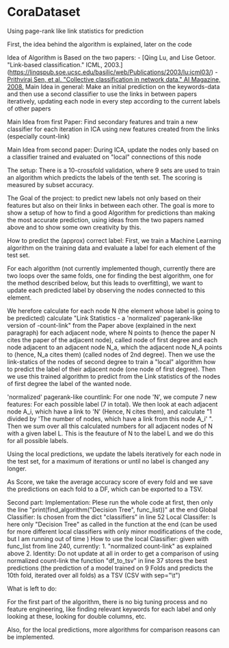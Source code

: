 # CoraDataset
Using page-rank like link statistics for prediction

First, the idea behind the algorithm is explained, later on the code


Idea of Algorithm is Based on the two papers:
    - [Qing Lu, and Lise Getoor. "Link-based classification." ICML, 2003.]    (https://linqspub.soe.ucsc.edu/basilic/web/Publications/2003/lu:icml03/)
    - [Prithviraj Sen, et al. "Collective classification in network data." AI Magazine, 2008.](https://linqspub.soe.ucsc.edu/basilic/web/Publications/2008/sen:aimag08/)
Main Idea in general: Make an initial prediction on the keywords-data and then use a second classifier to use the links in between papers iteratively, updating each node in every step according to the current labels of other papers

Main Idea from first Paper: Find secondary features and train a new classifier for each iteration in ICA using new features created from the links (especially count-link)

Main Idea from second paper: During ICA, update the nodes only based on a classifier trained and evaluated on "local" connections of this node
    
    
    
The setup: There is a 10-crossfold validation, where 9 sets are used to train an algorithm which predicts the labels of the tenth set. The scoring is measured by subset accuracy.

The Goal of the project: to predict new labels not only based on their features but also on their links in between each other. The goal is more to show a setup of how to find a good Algorithm for predictions than making the most accurate prediction, using ideas from the two papers named above and to show some own creativity by this.

How to predict the (approx) correct label:
First, we train a Machine Learning algorithm on the training data and evaluate a label for each element of the test set. 

For each algorithm (not currently implemented though, currently there are two loops over the same folds, one for finding the best algorithm, one for the method described below, but this leads to overfitting), we want to update each predicted label by observing the nodes connected to this element. 

We herefore calculate for each node N (the element whose label is going to be predicted) calculate "Link Statistics - a 'normalized' pagerank-like version of -count-link" from the Paper above (explained in the next paragraph) for each adjacent node, where N points to (hence the paper N cites the paper of the adjacent node), called node of first degree and each node adjacent to an adjacent node N_a, which the adjacent node N_A points to (hence, N_a cites them) (called nodes of 2nd degree). Then we use the link-statics of the nodes of second degree to train a "local" algorithm how to predict the label of their adjacent node (one node of first degree). Then we use this trained algorithm to predict from the Link statistics of the nodes of first degree the label of the wanted node.

'normalized' pagerank-like countlink: For one node 'N', we compute 7 new features: For each possible label (7 in total). We then look at each adjacent node A_i, which have a link to 'N' (Hence, N cites them), and calculate "1 divided by 'The number of nodes, which have a link from this node A_i' ". Then we sum over all this calculated numbers for all adjacent nodes of N with a given label L. This is the feauture of N to the label L and we do this for all possible labels.

Using the local predictions, we update the labels iteratively for each node in the test set, for a maximum of iterations or until no label is changed any longer. 

As Score, we take the average accuracy score of every fold and we save the predictions on each fold to a DF, which can be exported to a TSV.


Second part: Implementation:
    Plese run the whole code at first, then only the line
    "print(find_algorithm("Decision Tree", func_list))" at the end
    Global Classifier: Is chosen from the dict "classifiers" in line 52
    Local Classifer: Is here only "Decision Tree" as called in the function at the end (can be used for more different local classifiers with only minor modifications of the code, but I am running out of time )
    How to use the local Classifier: given with func_list from line 240, currently: 
      1. "normalized count-link" as explained above
      2. Identity: Do not update at all in order to get a comparison of using normalized count-link
    the function "df_to_tsv" in line 37 stores the best predictions (the prediction of a model trained on 9 Folds and predicts the 10th fold, iterated over all folds) as a TSV (CSV with sep="\t")
    
    
     
     
     
What is left to do:

For the first part of the algorithm, there is no big tuning process and no feature engineering, like finding relevant keywords for each label and only looking at these, looking for double columns, etc. 

Also, for the local predictions, more algorithms for comparison reasons can be implemented.

